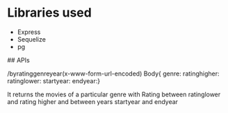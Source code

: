 
# Libraries used
<ul>
<li>Express</li> 
<li>Sequelize</li>
<li>pg</li></ul>
 ## APIs


<p>/byratinggenreyear(x-www-form-url-encoded)
Body{
genre:
ratinghigher:
ratinglower:
startyear:
endyear:}
</p>
<p>It returns the movies of a particular genre with Rating between ratinglower and rating higher and between years startyear and endyear</p>
